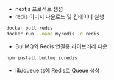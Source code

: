 - nextjs 프로젝트 생성
- redis 이미지 다운로드 및 컨테이너 실행

```bash
docker pull redis
docker run --name myredis -d redis
```

- BullMQ와 Redis 연결용 라이브러리 다운

```bash
npm install bullmq ioredis
```

- lib/queue.ts에 Redis로 Queue 생성
